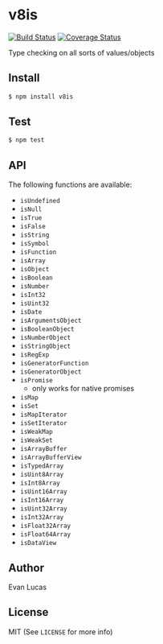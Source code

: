 # v8is

[![Build Status](https://travis-ci.org/evanlucas/v8is.svg)](https://travis-ci.org/evanlucas/v8is)
[![Coverage Status](https://coveralls.io/repos/evanlucas/v8is/badge.svg?branch=master&service=github)](https://coveralls.io/github/evanlucas/v8is?branch=master)

Type checking on all sorts of values/objects

## Install

```bash
$ npm install v8is
```

## Test

```bash
$ npm test
```

## API

The following functions are available:

- `isUndefined`
- `isNull`
- `isTrue`
- `isFalse`
- `isString`
- `isSymbol`
- `isFunction`
- `isArray`
- `isObject`
- `isBoolean`
- `isNumber`
- `isInt32`
- `isUint32`
- `isDate`
- `isArgumentsObject`
- `isBooleanObject`
- `isNumberObject`
- `isStringObject`
- `isRegExp`
- `isGeneratorFunction`
- `isGeneratorObject`
- `isPromise`
  - only works for native promises
- `isMap`
- `isSet`
- `isMapIterator`
- `isSetIterator`
- `isWeakMap`
- `isWeakSet`
- `isArrayBuffer`
- `isArrayBufferView`
- `isTypedArray`
- `isUint8Array`
- `isInt8Array`
- `isUint16Array`
- `isInt16Array`
- `isUint32Array`
- `isInt32Array`
- `isFloat32Array`
- `isFloat64Array`
- `isDataView`

## Author

Evan Lucas

## License

MIT (See `LICENSE` for more info)
